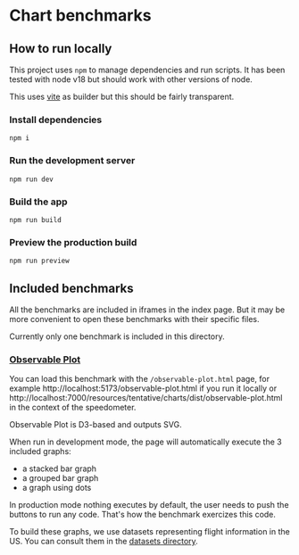 # Chart benchmarks

## How to run locally

This project uses `npm` to manage dependencies and run scripts. It has been
tested with node v18 but should work with other versions of node.

This uses [vite](https://vitejs.dev/) as builder but this should be fairly
transparent.

### Install dependencies

```
npm i
```

### Run the development server

```
npm run dev
```

### Build the app

```
npm run build
```

### Preview the production build

```
npm run preview
```

## Included benchmarks

All the benchmarks are included in iframes in the index page. But it may be more
convenient to open these benchmarks with their specific files.

Currently only one benchmark is included in this directory.

### [Observable Plot](https://github.com/observablehq/plot)

You can load this benchmark with the `/observable-plot.html` page, for example
http://localhost:5173/observable-plot.html if you run it locally or
http://localhost:7000/resources/tentative/charts/dist/observable-plot.html in the
context of the speedometer.

Observable Plot is D3-based and outputs SVG.

When run in development mode, the page will automatically execute the 3
included graphs:
* a stacked bar graph
* a grouped bar graph
* a graph using dots

In production mode nothing executes by default, the user needs to push the
buttons to run any code. That's how the benchmark exercizes this code.

To build these graphs, we use datasets representing flight information in the
US. You can consult them in the [datasets directory](./datasets).
